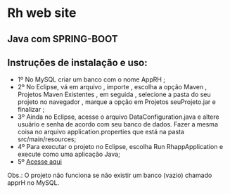 <h1> Rh web site</h1>
<h2> Java com SPRING-BOOT</h2>

<h2>Instruções de instalação e uso:</h2>
<ul>
  <li>1º No MySQL criar um banco com o nome AppRH ;</li>
  <li>2º No Eclipse, vá em arquivo , importe , escolha a opção Maven , Projetos Maven Existentes , em seguida , selecione a pasta do seu projeto no navegador , marque a opção em Projetos       seuProjeto.jar e finalizar ;</li>
  <li>3º Ainda no Eclipse, acesse o arquivo DataConfiguration.java e altere usuário e senha de acordo com seu banco de dados. Fazer a mesma coisa no arquivo application.properties que está na pasta src/main/resources;</li>
  <li>4º Para executar o projeto no Eclipse, escolha Run RhappApplication e execute como uma aplicação Java;</li>
  <li>5º <a href="http://localhost:8080/">Acesse aqui</a></li>
</ul>

Obs.: O projeto não funciona se não existir um banco (vazio) chamado apprH no MySQL.
